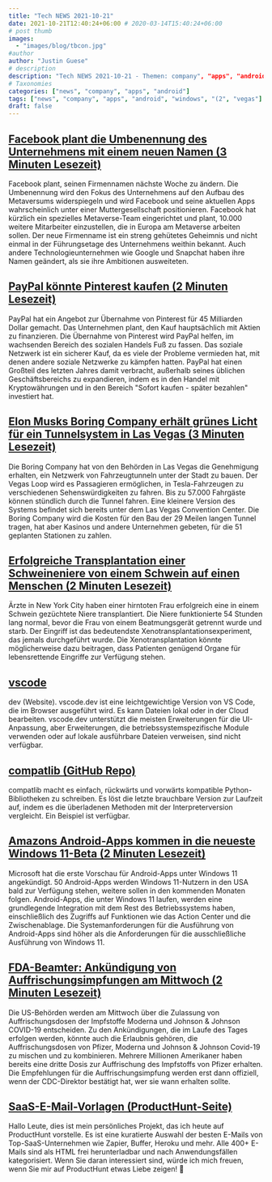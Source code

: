 ```yaml
---
title: "Tech NEWS 2021-10-21"
date: 2021-10-21T12:40:24+06:00 # 2020-03-14T15:40:24+06:00
# post thumb
images:
  - "images/blog/tbcon.jpg"
#author
author: "Justin Guese"
# description
description: "Tech NEWS 2021-10-21 - Themen: company", "apps", "android"
# Taxonomies
categories: ["news", "company", "apps", "android"]
tags: ["news", "company", "apps", "android", "windows", "(2", "vegas"]
draft: false
---
```


## [Facebook plant die Umbenennung des Unternehmens mit einem neuen Namen (3 Minuten Lesezeit)](https://www.theverge.com/2021/10/19/22735612/facebook-change-company-name-metaverse)

 Facebook plant, seinen Firmennamen nächste Woche zu ändern. Die Umbenennung wird den Fokus des Unternehmens auf den Aufbau des Metaversums widerspiegeln und wird Facebook und seine aktuellen Apps wahrscheinlich unter einer Muttergesellschaft positionieren. Facebook hat kürzlich ein spezielles Metaverse-Team eingerichtet und plant, 10.000 weitere Mitarbeiter einzustellen, die in Europa am Metaverse arbeiten sollen. Der neue Firmenname ist ein streng gehütetes Geheimnis und nicht einmal in der Führungsetage des Unternehmens weithin bekannt. Auch andere Technologieunternehmen wie Google und Snapchat haben ihre Namen geändert, als sie ihre Ambitionen ausweiteten.

## [PayPal könnte Pinterest kaufen (2 Minuten Lesezeit)](https://www.engadget.com/paypal-pinterest-report-184534084.html)

 PayPal hat ein Angebot zur Übernahme von Pinterest für 45 Milliarden Dollar gemacht. Das Unternehmen plant, den Kauf hauptsächlich mit Aktien zu finanzieren. Die Übernahme von Pinterest wird PayPal helfen, im wachsenden Bereich des sozialen Handels Fuß zu fassen. Das soziale Netzwerk ist ein sicherer Kauf, da es viele der Probleme vermieden hat, mit denen andere soziale Netzwerke zu kämpfen hatten. PayPal hat einen Großteil des letzten Jahres damit verbracht, außerhalb seines üblichen Geschäftsbereichs zu expandieren, indem es in den Handel mit Kryptowährungen und in den Bereich "Sofort kaufen - später bezahlen" investiert hat.

## [Elon Musks Boring Company erhält grünes Licht für ein Tunnelsystem in Las Vegas (3 Minuten Lesezeit)](https://www.theverge.com/2021/10/20/22737228/elon-musk-boring-company-las-vegas-loop-strip)

 Die Boring Company hat von den Behörden in Las Vegas die Genehmigung erhalten, ein Netzwerk von Fahrzeugtunneln unter der Stadt zu bauen. Der Vegas Loop wird es Passagieren ermöglichen, in Tesla-Fahrzeugen zu verschiedenen Sehenswürdigkeiten zu fahren. Bis zu 57.000 Fahrgäste können stündlich durch die Tunnel fahren. Eine kleinere Version des Systems befindet sich bereits unter dem Las Vegas Convention Center. Die Boring Company wird die Kosten für den Bau der 29 Meilen langen Tunnel tragen, hat aber Kasinos und andere Unternehmen gebeten, für die 51 geplanten Stationen zu zahlen.

## [Erfolgreiche Transplantation einer Schweineniere von einem Schwein auf einen Menschen (2 Minuten Lesezeit)](https://www.vice.com/en/article/5dgm3k/pig-kidney-successfully-transplanted-from-hog-to-human)

 Ärzte in New York City haben einer hirntoten Frau erfolgreich eine in einem Schwein gezüchtete Niere transplantiert. Die Niere funktionierte 54 Stunden lang normal, bevor die Frau von einem Beatmungsgerät getrennt wurde und starb. Der Eingriff ist das bedeutendste Xenotransplantationsexperiment, das jemals durchgeführt wurde. Die Xenotransplantation könnte möglicherweise dazu beitragen, dass Patienten genügend Organe für lebensrettende Eingriffe zur Verfügung stehen.

## [vscode](https://vscode.dev/)

dev (Website). vscode.dev ist eine leichtgewichtige Version von VS Code, die im Browser ausgeführt wird. Es kann Dateien lokal oder in der Cloud bearbeiten. vscode.dev unterstützt die meisten Erweiterungen für die UI-Anpassung, aber Erweiterungen, die betriebssystemspezifische Module verwenden oder auf lokale ausführbare Dateien verweisen, sind nicht verfügbar.

## [compatlib (GitHub Repo)](https://github.com/ttymck/compatlib)

 compatlib macht es einfach, rückwärts und vorwärts kompatible Python-Bibliotheken zu schreiben. Es löst die letzte brauchbare Version zur Laufzeit auf, indem es die überladenen Methoden mit der Interpreterversion vergleicht. Ein Beispiel ist verfügbar.

## [Amazons Android-Apps kommen in die neueste Windows 11-Beta (2 Minuten Lesezeit)](https://arstechnica.com/gadgets/2021/10/amazons-android-apps-come-to-the-latest-windows-11-beta/)

 Microsoft hat die erste Vorschau für Android-Apps unter Windows 11 angekündigt. 50 Android-Apps werden Windows 11-Nutzern in den USA bald zur Verfügung stehen, weitere sollen in den kommenden Monaten folgen. Android-Apps, die unter Windows 11 laufen, werden eine grundlegende Integration mit dem Rest des Betriebssystems haben, einschließlich des Zugriffs auf Funktionen wie das Action Center und die Zwischenablage. Die Systemanforderungen für die Ausführung von Android-Apps sind höher als die Anforderungen für die ausschließliche Ausführung von Windows 11.

## [FDA-Beamter: Ankündigung von Auffrischungsimpfungen am Mittwoch (2 Minuten Lesezeit)](https://apnews.com/article/coronavirus-pandemic-science-business-health-coronavirus-vaccine-5ba0ada40600e590fc3ab38bba046a94)

 Die US-Behörden werden am Mittwoch über die Zulassung von Auffrischungsdosen der Impfstoffe Moderna und Johnson & Johnson COVID-19 entscheiden. Zu den Ankündigungen, die im Laufe des Tages erfolgen werden, könnte auch die Erlaubnis gehören, die Auffrischungsdosen von Pfizer, Moderna und Johnson & Johnson Covid-19 zu mischen und zu kombinieren. Mehrere Millionen Amerikaner haben bereits eine dritte Dosis zur Auffrischung des Impfstoffs von Pfizer erhalten. Die Empfehlungen für die Auffrischungsimpfung werden erst dann offiziell, wenn der CDC-Direktor bestätigt hat, wer sie wann erhalten sollte.

## [SaaS-E-Mail-Vorlagen (ProductHunt-Seite)](https://www.producthunt.com/posts/saas-email-templates-2/1/0100017ca2541503-ce4fc46b-89e3-4e4c-b606-5270ad6b02ab-000000/ALhG7G5uJnS7jeqEoo94eZ4b-1SX_2gZ23_pA8XK5z4=220)

 Hallo Leute, dies ist mein persönliches Projekt, das ich heute auf ProductHunt vorstelle. Es ist eine kuratierte Auswahl der besten E-Mails von Top-SaaS-Unternehmen wie Zapier, Buffer, Heroku und mehr. Alle 400+ E-Mails sind als HTML frei herunterladbar und nach Anwendungsfällen kategorisiert. Wenn Sie daran interessiert sind, würde ich mich freuen, wenn Sie mir auf ProductHunt etwas Liebe zeigen! 🙏

